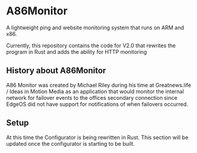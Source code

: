 # A86Monitor
A lightweight ping and website monitoring system that runs on ARM and x86.

Currently, this repository contains the code for V2.0 that rewrites the program in Rust and adds the ability for HTTP
monitoring

## History about A86Monitor
A86 Monitor was created by Michael Riley during his time at Greatnews.life / Ideas in Motion Media as an application
that would monitor the internal network for failover events to the offices secondary connection since EdgeOS did not
have support for notifications of when failovers occurred. 


## Setup
At this time the Configurator is being rewritten in Rust. This section will be updated once the configurator is starting to
be built.